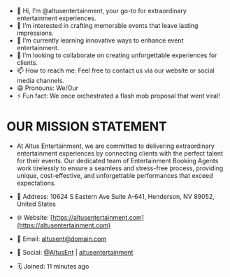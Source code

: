 - 👋 Hi, I’m @altusentertainment, your go-to for extraordinary entertainment experiences.
- 👀 I’m interested in crafting memorable events that leave lasting impressions.
- 🌱 I’m currently learning innovative ways to enhance event entertainment.
- 💞️ I’m looking to collaborate on creating unforgettable experiences for clients.
- 📫 How to reach me: Feel free to contact us via our website or social media channels.
- 😄 Pronouns: We/Our
- ⚡ Fun fact: We once orchestrated a flash mob proposal that went viral!

# OUR MISSION STATEMENT
- At Altus Entertainment, we are committed to delivering extraordinary entertainment experiences by connecting clients with the perfect talent for their events. Our dedicated team of Entertainment Booking Agents work tirelessly to ensure a seamless and stress-free process, providing unique, cost-effective, and unforgettable performances that exceed expectations.

- 📍 Address: 10624 S Eastern Ave Suite A-641, Henderson, NV 89052, United States
- 🌐 Website: [https://altusentertainment.com](https://altusentertainment.com)
- 📧 Email: [altusent@domain.com](mailto:altusent@domain.com)
- 📱 Social: [@AltusEnt](https://twitter.com/AltusEnt) | [altusentertainment](https://www.linkedin.com/company/altusentertainment)
- 🗓 Joined: 11 minutes ago
